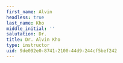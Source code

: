 ```yaml
---
first_name: Alvin
headless: true
last_name: Kho
middle_initial: ''
salutation: Dr.
title: Dr. Alvin Kho
type: instructor
uid: 9de092e0-8741-2100-44d9-244cf5bef242
---
```

